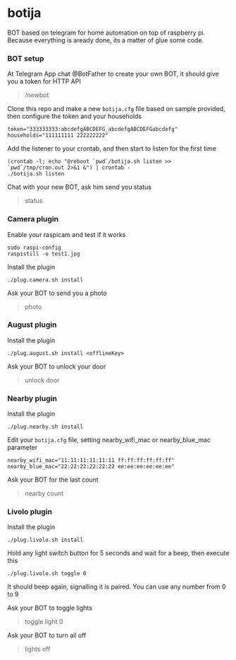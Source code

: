 # botija
BOT based on telegram for home automation on top of raspberry pi. Because everything is aready done, its a matter of glue some code.

### BOT setup

At Telegram App chat @BotFather to create your own BOT, it should give you a token for HTTP API
>/newbot

Clone this repo and make a new `botija.cfg` file based on sample provided, then configure the token and your households
```shell
token="333333333:abcdefgABCDEFG_abcdefgABCDEFGabcdefg"
households="111111111 222222222"
```

Add the listener to your crontab, and then start to listen for the first time
```shell
(crontab -l; echo "@reboot `pwd`/botija.sh listen >> `pwd`/tmp/cron.out 2>&1 &") | crontab -
./botija.sh listen
```

Chat with your new BOT, ask him send you status
>status

### Camera plugin

Enable your raspicam and test if it works
```shell
sudo raspi-config
raspistill -o test1.jpg
```

Install the plugin
```shell
./plug.camera.sh install
```

Ask your BOT to send you a photo
>photo    

### August plugin

Install the plugin
```shell
./plug.august.sh install <offlineKey>
```

Ask your BOT to unlock your door
>unlock door    

### Nearby plugin

Install the plugin
```shell
./plug.nearby.sh install 
```

Edit your `botija.cfg` file, setting nearby_wifi_mac or nearby_blue_mac parameter
```shell
nearby_wifi_mac="11:11:11:11:11:11 ff:ff:ff:ff:ff:ff"
nearby_blue_mac="22:22:22:22:22:22 ee:ee:ee:ee:ee:ee"
```

Ask your BOT for the last count
>nearby count  

### Livolo plugin

Install the plugin
```shell
./plug.livolo.sh install 
```

Hold any light switch button for 5 seconds and wait for a beep, then execute this
```shell
./plug.livolo.sh toggle 0
```
It should beep again, signalling it is paired. You can use any number from 0 to 9

Ask your BOT to toggle lights
>toggle light 0

Ask your BOT to turn all off
>lights off